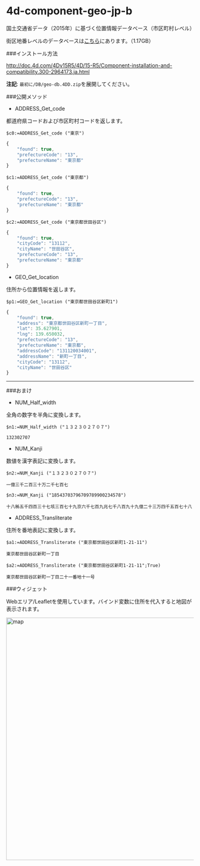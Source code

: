 # 4d-component-geo-jp-b
国土交通省データ（2015年）に基づく位置情報データベース（市区町村レベル）

街区地番レベルのデータベースは[こちら]()にあります。（1.17GB）

###インストール方法

http://doc.4d.com/4Dv15R5/4D/15-R5/Component-installation-and-compatibility.300-2964173.ja.html

**注記**: ``最初に/DB/geo-db.4DD.zip``を展開してください。

###公開メソッド

* ADDRESS_Get_code

都道府県コードおよび市区町村コードを返します。

```
$c0:=ADDRESS_Get_code ("東京")
```

```js
{
	"found": true,
	"prefectureCode": "13",
	"prefectureName": "東京都"
}
```

```
$c1:=ADDRESS_Get_code ("東京都")
```

```js
{
	"found": true,
	"prefectureCode": "13",
	"prefectureName": "東京都"
}
```

```
$c2:=ADDRESS_Get_code ("東京都世田谷区")
```

```js
{
	"found": true,
	"cityCode": "13112",
	"cityName": "世田谷区",
	"prefectureCode": "13",
	"prefectureName": "東京都"
}
```

* GEO_Get_location

住所から位置情報を返します。


```
$p1:=GEO_Get_location ("東京都世田谷区新町1")
```

```js
{
	"found": true,
	"address": "東京都世田谷区新町一丁目",
	"lat": 35.627901,
	"lng": 139.650032,
	"prefectureCode": "13",
	"prefectureName": "東京都",
	"addressCode": "131120034001",
	"addressName": "新町一丁目",
	"cityCode": "13112",
	"cityName": "世田谷区"
}
```

---

###おまけ

* NUM_Half_width
 
全角の数字を半角に変換します。

```
$n1:=NUM_Half_width ("１３２３０２７０７")
```

```
132302707
```

* NUM_Kanji
 
数値を漢字表記に変換します。

```
$n2:=NUM_Kanji ("１３２３０２７０７")
```

```
一億三千二百三十万二千七百七
```

```
$n3:=NUM_Kanji ("18543703796709789900234578")
```

```
十八秭五千四百三十七垓三百七十九京六千七百九兆七千八百九十九億二十三万四千五百七十八
```

* ADDRESS_Transliterate
 
住所を番地表記に変換します。

```
$a1:=ADDRESS_Transliterate ("東京都世田谷区新町1-21-11")
```

```
東京都世田谷区新町一丁目
```

```
$a2:=ADDRESS_Transliterate ("東京都世田谷区新町1-21-11";True)
```

```
東京都世田谷区新町一丁目二十一番地十一号
```

###ウィジェット

Webエリア/Leafletを使用しています。バインド変数に住所を代入すると地図が表示されます。

<img width="652" alt="map" src="https://cloud.githubusercontent.com/assets/1725068/18536015/2b259a14-7b34-11e6-9b9a-933ae37311cb.png">




